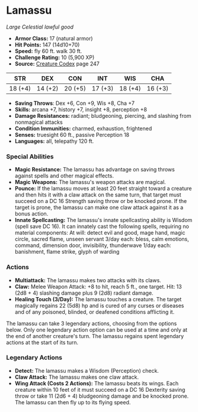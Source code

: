 # Lamassu

*Large* *Celestial* *lawful good*

- **Armor Class:** 17 (natural armor)
- **Hit Points:** 147 (14d10+70)
- **Speed:** fly 60 ft. walk 30 ft.
- **Challenge Rating:** 10 (5,900 XP)
- **Source:** [Creature Codex](https://koboldpress.com/kpstore/product/creature-codex-for-5th-edition-dnd) page 247

| STR | DEX | CON | INT | WIS | CHA |
| --- | --- | --- | --- | --- | --- |
| 18 (+4) | 14 (+2) | 20 (+5) | 17 (+3) | 18 (+4) | 16 (+3) |

- **Saving Throws**: Dex +6, Con +9, Wis +8, Cha +7
- **Skills:** arcana +7, history +7, insight +8, perception +8
- **Damage Resistances:** radiant; bludgeoning, piercing, and slashing from nonmagical attacks
- **Condition Immunities:** charmed, exhaustion, frightened
- **Senses:** truesight 60 ft., passive Perception 18
- **Languages:** all, telepathy 120 ft.
### Special Abilities
- **Magic Resistance:** The lamassu has advantage on saving throws against spells and other magical effects.
- **Magic Weapons:** The lamassu's weapon attacks are magical.
- **Pounce:** If the lamassu moves at least 20 feet straight toward a creature and then hits it with a claw attack on the same turn, that target must succeed on a DC 16 Strength saving throw or be knocked prone. If the target is prone, the lamassu can make one claw attack against it as a bonus action.
- **Innate Spellcasting:** The lamassu's innate spellcasting ability is Wisdom (spell save DC 16). It can innately cast the following spells, requiring no material components:
At will: detect evil and good, mage hand, magic circle, sacred flame, unseen servant
3/day each: bless, calm emotions, command, dimension door, invisibility, thunderwave
1/day each: banishment, flame strike, glyph of warding
### Actions
- **Multiattack:** The lamassu makes two attacks with its claws.
- **Claw:** Melee Weapon Attack: +8 to hit, reach 5 ft., one target. Hit: 13 (2d8 + 4) slashing damage plus 9 (2d8) radiant damage.
- **Healing Touch (3/Day):** The lamassu touches a creature. The target magically regains 22 (5d8) hp and is cured of any curses or diseases and of any poisoned, blinded, or deafened conditions afflicting it.

The lamassu can take 3 legendary actions, choosing from the options below. Only one legendary action option can be used at a time and only at the end of another creature's turn. The lamassu regains spent legendary actions at the start of its turn.
### Legendary Actions
- **Detect:** The lamassu makes a Wisdom (Perception) check.
- **Claw Attack:** The lamassu makes one claw attack.
- **Wing Attack (Costs 2 Actions):** The lamassu beats its wings. Each creature within 10 feet of it must succeed on a DC 16 Dexterity saving throw or take 11 (2d6 + 4) bludgeoning damage and be knocked prone. The lamassu can then fly up to its flying speed.
